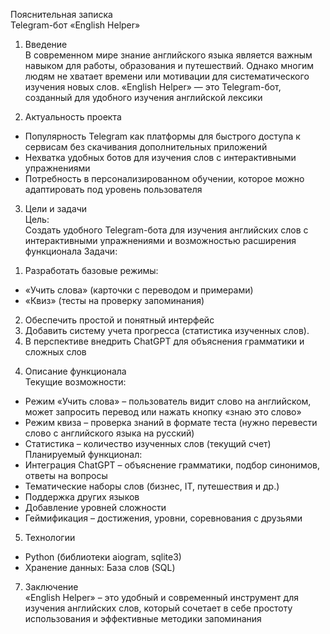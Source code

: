 Пояснительная записка  
Telegram-бот «English Helper»  

1. Введение  
В современном мире знание английского языка является важным навыком для работы, образования и путешествий. Однако многим людям не хватает времени или мотивации для систематического изучения новых слов. «English Helper» — это Telegram-бот, созданный для удобного изучения английской лексики

2. Актуальность проекта  
- Популярность Telegram как платформы для быстрого доступа к сервисам без скачивания дополнительных приложений
- Нехватка удобных ботов для изучения слов с интерактивными упражнениями
- Потребность в персонализированном обучении, которое можно адаптировать под уровень пользователя

 3. Цели и задачи  
Цель:  
Создать удобного Telegram-бота для изучения английских слов с интерактивными упражнениями и возможностью расширения функционала
Задачи:  
 1) Разработать базовые режимы:
- «Учить слова» (карточки с переводом и примерами)
- «Квиз» (тесты на проверку запоминания)
 2) Обеспечить простой и понятный интерфейс
 3) Добавить систему учета прогресса (статистика изученных слов).
 4) В перспективе внедрить ChatGPT для объяснения грамматики и сложных слов

4. Описание функционала  
Текущие возможности:  
- Режим «Учить слова» – пользователь видит слово на английском, может запросить перевод или нажать кнопку «знаю это слово»
-  Режим квиза – проверка знаний в формате теста (нужно перевести слово с английского языка на русский)
- Статистика – количество изученных слов (текущий счет)
Планируемый функционал:  
- Интеграция ChatGPT – объяснение грамматики, подбор синонимов, ответы на вопросы
- Тематические наборы слов (бизнес, IT, путешествия и др.)
- Поддержка других языков
- Добавление уровней сложности
- Геймификация – достижения, уровни, соревнования с друзьями

5. Технологии  
- Python (библиотеки aiogram, sqlite3)
- Хранение данных: База слов (SQL)

7. Заключение  
«English Helper» – это удобный и современный инструмент для изучения английских слов, который сочетает в себе простоту использования и эффективные методики запоминания
